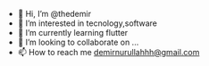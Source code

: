 - 👋 Hi, I’m @thedemir
- 👀 I’m interested in tecnology,software
- 🌱 I’m currently learning flutter
- 💞️ I’m looking to collaborate on ...
- 📫 How to reach me demirnurullahhh@gmail.com

<!---
thedemir/thedemir is a ✨ special ✨ repository because its `README.md` (this file) appears on your GitHub profile.
You can click the Preview link to take a look at your changes.
--->
